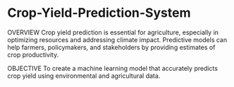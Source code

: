# Crop-Yield-Prediction-System
OVERVIEW
Crop yield prediction is essential for agriculture, especially in optimizing resources and addressing climate impact. Predictive models can help farmers, policymakers, and stakeholders by providing estimates of crop productivity.

OBJECTIVE
To create a machine learning model that accurately predicts crop yield using environmental and agricultural data.

